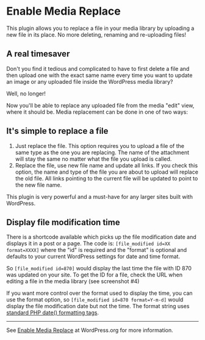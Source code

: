 # Enable Media Replace

This plugin allows you to replace a file in your media library by uploading a new file in its place. No more deleting, renaming and re-uploading files!

## A real timesaver

Don't you find it tedious and complicated to have to first delete a file and then upload one with the exact same name every time you want to update an image or any uploaded file inside the WordPress media library?

Well, no longer!

Now you'll be able to replace any uploaded file from the media "edit" view, where it should be. Media replacement can be done in one of two ways:

## It's simple to replace a file

1. Just replace the file. This option requires you to upload a file of the same type as the one you are replacing. The name of the attachment will stay the same no matter what the file you upload is called.
1. Replace the file, use new file name and update all links. If you check this option, the name and type of the file you are about to upload will replace the old file. All links pointing to the current file will be updated to point to the new file name.

This plugin is very powerful and a must-have for any larger sites built with WordPress. 

## Display file modification time

There is a shortcode available which picks up the file modification date and displays it in a post or a page. The code is:
`[file_modified id=XX format=XXXX]` where the "id" is required and the "format" is optional and defaults to your current WordPress settings for date and time format. 

So `[file_modified id=870]` would display the last time the file with ID 870 was updated on your site. To get the ID for a file, check the URL when editing a file in the media library (see screenshot #4)

If you want more control over the format used to display the time, you can use the format option, so `[file_modified id=870 format=Y-m-d]` would display the file modification date but not the time. The format string uses [standard PHP date() formatting tags](http://php.net/manual/en/function.date.php). 

***

See [Enable Media Replace](http://wordpress.org/plugins/enable-media-replace/) at WordPress.org for more information.
